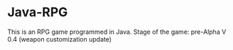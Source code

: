 # Java-RPG
This is an RPG game programmed in Java.
Stage of the game: pre-Alpha V 0.4 (weapon customization update)
